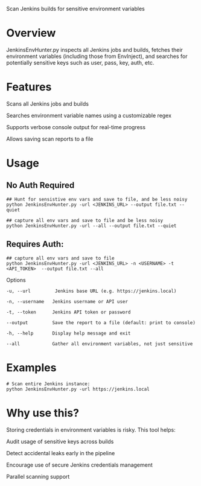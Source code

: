 Scan Jenkins builds for sensitive environment variables

# Overview
JenkinsEnvHunter.py inspects all  Jenkins jobs and builds, fetches their environment variables (including those from EnvInject), and searches for potentially sensitive keys such as user, pass, key, auth, etc.

# Features
Scans all Jenkins jobs and builds

Searches environment variable names using a customizable regex

Supports verbose console output for real-time progress

Allows saving scan reports to a file

# Usage

## No Auth Required
```
## Hunt for sensistive env vars and save to file, and be less noisy
python JenkinsEnvHunter.py -url <JENKINS_URL> --output file.txt --quiet

## capture all env vars and save to file and be less noisy
python JenkinsEnvHunter.py -url --all --output file.txt --quiet

```

## Requires Auth:
```
## capture all env vars and save to file
python JenkinsEnvHunter.py -url <JENKINS_URL> -n <USERNAME> -t <API_TOKEN>  --output file.txt --all
```

Options
```
-u, --url         Jenkins base URL (e.g. https://jenkins.local)

-n, --username   Jenkins username or API user

-t, --token      Jenkins API token or password

--output         Save the report to a file (default: print to console)

-h, --help       Display help message and exit

--all            Gather all environment variables, not just sensitive
```

# Examples
```
# Scan entire Jenkins instance:
python JenkinsEnvHunter.py -url https://jenkins.local 

```

# Why use this?
Storing credentials in environment variables is risky. This tool helps:

Audit usage of sensitive keys across builds

Detect accidental leaks early in the pipeline

Encourage use of secure Jenkins credentials management

Parallel scanning support

